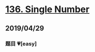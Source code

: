 # [136. Single Number](https://leetcode.com/problems/single-number/)

## 2019/04/29

### 题目 💗[easy]
